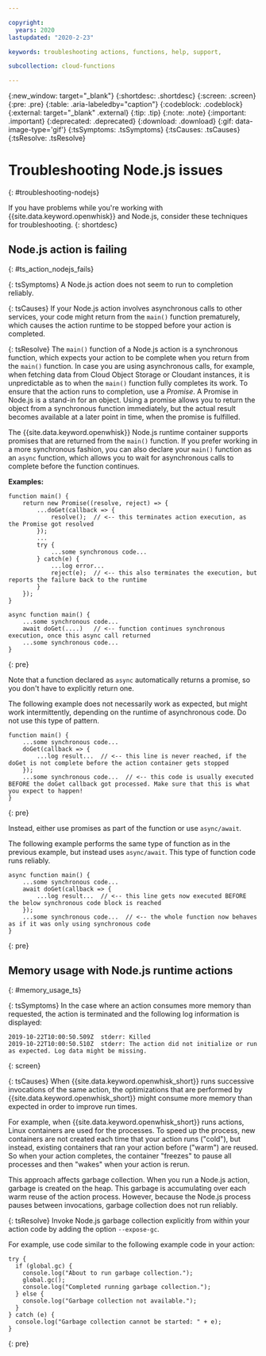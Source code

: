 ```yaml
---

copyright:
  years: 2020
lastupdated: "2020-2-23"

keywords: troubleshooting actions, functions, help, support,

subcollection: cloud-functions

---
```


{:new_window: target="_blank"}
{:shortdesc: .shortdesc}
{:screen: .screen}
{:pre: .pre}
{:table: .aria-labeledby="caption"}
{:codeblock: .codeblock}
{:external: target="_blank" .external}
{:tip: .tip}
{:note: .note}
{:important: .important}
{:deprecated: .deprecated}
{:download: .download}
{:gif: data-image-type='gif'}
{:tsSymptoms: .tsSymptoms}
{:tsCauses: .tsCauses}
{:tsResolve: .tsResolve}

# Troubleshooting Node.js issues
{: #troubleshooting-nodejs}

If you have problems while you're working with {{site.data.keyword.openwhisk}} and Node.js, consider these techniques for troubleshooting. 
{: shortdesc}

## Node.js action is failing
{: #ts_action_nodejs_fails}

{: tsSymptoms}
A Node.js action does not seem to run to completion reliably.

{: tsCauses}
If your Node.js action involves asynchronous calls to other services, your code might return from the `main()` function prematurely, which causes the action runtime to be stopped before your action is completed.

{: tsResolve}
The `main()` function of a Node.js action is a synchronous function, which expects your action to be complete when you return from the `main()` function. In case you are using asynchronous calls, for example, when fetching data from Cloud Object Storage or Cloudant instances, it is unpredictable as to when the `main()` function fully completes its work. To ensure that the action runs to completion, use a *Promise*. A Promise in Node.js is a stand-in for an object. Using a promise allows you to return the object from a synchronous function immediately, but the actual result becomes available at a later point in time, when the promise is fulfilled.

The {{site.data.keyword.openwhisk}} Node.js runtime container supports promises that are returned from the `main()` function. If you prefer working in a more synchronous fashion, you can also declare your `main()` function as an `async` function, which allows you to wait for asynchronous calls to complete before the function continues. 

**Examples:**

```
function main() {
	return new Promise((resolve, reject) => {
		...doGet(callback => {
			resolve();  // <-- this terminates action execution, as the Promise got resolved
		});
		...
		try {
			...some synchronous code...
		} catch(e) {
			...log error...
			reject(e);  // <-- this also terminates the execution, but reports the failure back to the runtime
		}
	});
}

async function main() {
	...some synchronous code...
	await doGet(....)   // <-- function continues synchronous execution, once this async call returned
	...some synchronous code...
}
```
{: pre}

Note that a function declared as `async` automatically returns a promise, so you don't have to explicitly return one. 

The following example does not necessarily work as expected, but might work intermittently, depending on the runtime of asynchronous code.  Do not use this type of pattern.

```
function main() {
	...some synchronous code...
	doGet(callback => {
		...log result...  // <-- this line is never reached, if the doGet is not complete before the action container gets stopped
	});
	...some synchronous code...  // <-- this code is usually executed BEFORE the doGet callback got processed. Make sure that this is what you expect to happen!
}
```
{: pre}

Instead, either use promises as part of the function or use `async/await`.

The following example performs the same type of function as in the previous example, but instead uses `async/await`. This type of function code runs reliably.

```
async function main() {
	...some synchronous code...
	await doGet(callback => {
		...log result...  // <-- this line gets now executed BEFORE the below synchronous code block is reached
	});
	...some synchronous code...  // <-- the whole function now behaves as if it was only using synchronous code
}
```
{: pre}

## Memory usage with Node.js runtime actions
{: #memory_usage_ts}


{: tsSymptoms}
In the case where an action consumes more memory than requested, the action is terminated and the following log information is displayed:

```
2019-10-22T10:00:50.509Z  stderr: Killed
2019-10-22T10:00:50.510Z  stderr: The action did not initialize or run as expected. Log data might be missing.
```
{: screen}

{: tsCauses}
When {{site.data.keyword.openwhisk_short}} runs successive invocations of the same action, the optimizations that are performed by {{site.data.keyword.openwhisk_short}} might consume more memory than expected in order to improve run times. 

For example, when {{site.data.keyword.openwhisk_short}} runs actions, Linux containers are used for the processes. To speed up the process, new containers are not created each time that your action runs ("cold"), but instead, existing containers that ran your action before ("warm") are reused. So when your action completes, the container "freezes" to pause all processes and then "wakes" when your action is rerun.

This approach affects garbage collection. When you run a Node.js action, garbage is created on the heap. This garbage is accumulating over each warm reuse of the action process. However, because the Node.js process pauses between invocations, garbage collection does not run reliably.

{: tsResolve}
Invoke Node.js garbage collection explicitly from within your action code by adding the option `--expose-gc`.

For example, use code similar to the following example code in your action:

```
try {
  if (global.gc) {
    console.log("About to run garbage collection.");
    global.gc();
    console.log("Completed running garbage collection.");
  } else {
    console.log("Garbage collection not available.");
  }
} catch (e) {
  console.log("Garbage collection cannot be started: " + e);
}
```
{: pre}

